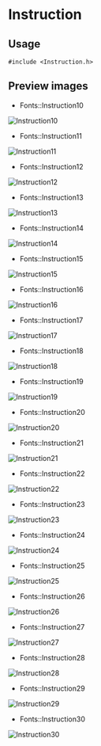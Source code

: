 Instruction
==========

Usage
------

    #include <Instruction.h>

Preview images
--------------
* Fonts::Instruction10 

![Instruction10](https://raw.githubusercontent.com/Cariad/Instruction/master/Preview/Instruction10.png)

* Fonts::Instruction11 

![Instruction11](https://raw.githubusercontent.com/Cariad/Instruction/master/Preview/Instruction11.png)

* Fonts::Instruction12 

![Instruction12](https://raw.githubusercontent.com/Cariad/Instruction/master/Preview/Instruction12.png)

* Fonts::Instruction13 

![Instruction13](https://raw.githubusercontent.com/Cariad/Instruction/master/Preview/Instruction13.png)

* Fonts::Instruction14 

![Instruction14](https://raw.githubusercontent.com/Cariad/Instruction/master/Preview/Instruction14.png)

* Fonts::Instruction15 

![Instruction15](https://raw.githubusercontent.com/Cariad/Instruction/master/Preview/Instruction15.png)

* Fonts::Instruction16 

![Instruction16](https://raw.githubusercontent.com/Cariad/Instruction/master/Preview/Instruction16.png)

* Fonts::Instruction17 

![Instruction17](https://raw.githubusercontent.com/Cariad/Instruction/master/Preview/Instruction17.png)

* Fonts::Instruction18 

![Instruction18](https://raw.githubusercontent.com/Cariad/Instruction/master/Preview/Instruction18.png)

* Fonts::Instruction19 

![Instruction19](https://raw.githubusercontent.com/Cariad/Instruction/master/Preview/Instruction19.png)

* Fonts::Instruction20 

![Instruction20](https://raw.githubusercontent.com/Cariad/Instruction/master/Preview/Instruction20.png)

* Fonts::Instruction21 

![Instruction21](https://raw.githubusercontent.com/Cariad/Instruction/master/Preview/Instruction21.png)

* Fonts::Instruction22 

![Instruction22](https://raw.githubusercontent.com/Cariad/Instruction/master/Preview/Instruction22.png)

* Fonts::Instruction23 

![Instruction23](https://raw.githubusercontent.com/Cariad/Instruction/master/Preview/Instruction23.png)

* Fonts::Instruction24 

![Instruction24](https://raw.githubusercontent.com/Cariad/Instruction/master/Preview/Instruction24.png)

* Fonts::Instruction25 

![Instruction25](https://raw.githubusercontent.com/Cariad/Instruction/master/Preview/Instruction25.png)

* Fonts::Instruction26 

![Instruction26](https://raw.githubusercontent.com/Cariad/Instruction/master/Preview/Instruction26.png)

* Fonts::Instruction27 

![Instruction27](https://raw.githubusercontent.com/Cariad/Instruction/master/Preview/Instruction27.png)

* Fonts::Instruction28 

![Instruction28](https://raw.githubusercontent.com/Cariad/Instruction/master/Preview/Instruction28.png)

* Fonts::Instruction29 

![Instruction29](https://raw.githubusercontent.com/Cariad/Instruction/master/Preview/Instruction29.png)

* Fonts::Instruction30 

![Instruction30](https://raw.githubusercontent.com/Cariad/Instruction/master/Preview/Instruction30.png)

